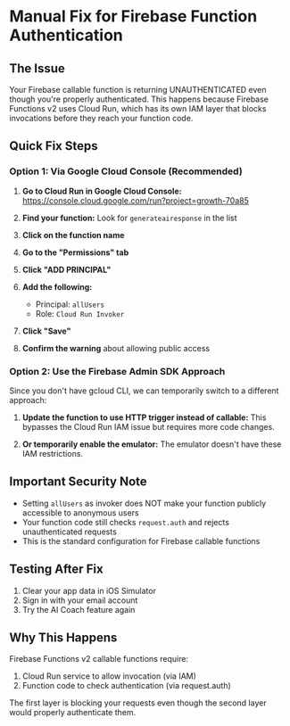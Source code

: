 # Manual Fix for Firebase Function Authentication

## The Issue
Your Firebase callable function is returning UNAUTHENTICATED even though you're properly authenticated. This happens because Firebase Functions v2 uses Cloud Run, which has its own IAM layer that blocks invocations before they reach your function code.

## Quick Fix Steps

### Option 1: Via Google Cloud Console (Recommended)

1. **Go to Cloud Run in Google Cloud Console:**
   https://console.cloud.google.com/run?project=growth-70a85

2. **Find your function:**
   Look for `generateairesponse` in the list

3. **Click on the function name**

4. **Go to the "Permissions" tab**

5. **Click "ADD PRINCIPAL"**

6. **Add the following:**
   - Principal: `allUsers`
   - Role: `Cloud Run Invoker`

7. **Click "Save"**

8. **Confirm the warning** about allowing public access

### Option 2: Use the Firebase Admin SDK Approach

Since you don't have gcloud CLI, we can temporarily switch to a different approach:

1. **Update the function to use HTTP trigger instead of callable:**
   This bypasses the Cloud Run IAM issue but requires more code changes.

2. **Or temporarily enable the emulator:**
   The emulator doesn't have these IAM restrictions.

## Important Security Note

- Setting `allUsers` as invoker does NOT make your function publicly accessible to anonymous users
- Your function code still checks `request.auth` and rejects unauthenticated requests
- This is the standard configuration for Firebase callable functions

## Testing After Fix

1. Clear your app data in iOS Simulator
2. Sign in with your email account
3. Try the AI Coach feature again

## Why This Happens

Firebase Functions v2 callable functions require:
1. Cloud Run service to allow invocation (via IAM)
2. Function code to check authentication (via request.auth)

The first layer is blocking your requests even though the second layer would properly authenticate them.